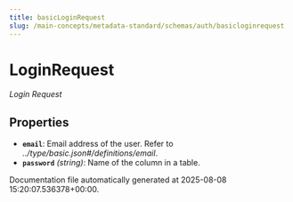 ```yaml
---
title: basicLoginRequest
slug: /main-concepts/metadata-standard/schemas/auth/basicloginrequest
---
```


# LoginRequest

*Login Request*

## Properties

- **`email`**: Email address of the user. Refer to *../type/basic.json#/definitions/email*.
- **`password`** *(string)*: Name of the column in a table.


Documentation file automatically generated at 2025-08-08 15:20:07.536378+00:00.
